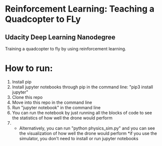 # Reinforcement Learning: Teaching a Quadcopter to FLy
## Udacity Deep Learning Nanodegree
Training a quadcopter to fly by using reinforcement learning.
# How to run:
1) Install pip
2) Install jupyter notebooks through pip in the command line: "pip3 install jupyter"
3) Clone this repo
4) Move into this repo in the command line
5) Run "jupyter notebook" in the command line
6) You can run the notebook by just running all the blocks of code to see the statistics of how well the drone would perform
7) * Alternatively, you can run "python physics_sim.py" and you can see the visualization of how well the drone would perform
*if you use the simulator, you don't need to install or run jupyter notebooks
